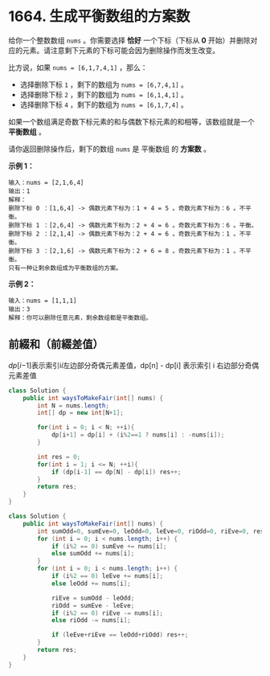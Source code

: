 # 1664. 生成平衡数组的方案数

给你一个整数数组 `nums` 。你需要选择 **恰好** 一个下标（下标从 **0** 开始）并删除对应的元素。请注意剩下元素的下标可能会因为删除操作而发生改变。

比方说，如果 `nums = [6,1,7,4,1]` ，那么：

- 选择删除下标 `1` ，剩下的数组为 `nums = [6,7,4,1]` 。
- 选择删除下标 `2` ，剩下的数组为 `nums = [6,1,4,1]` 。
- 选择删除下标 `4` ，剩下的数组为 `nums = [6,1,7,4]` 。

如果一个数组满足奇数下标元素的和与偶数下标元素的和相等，该数组就是一个 **平衡数组** 。

请你返回删除操作后，剩下的数组 `nums` 是 平衡数组 的 **方案数** 。

**示例 1：**

```
输入：nums = [2,1,6,4]
输出：1
解释：
删除下标 0 ：[1,6,4] -> 偶数元素下标为：1 + 4 = 5 。奇数元素下标为：6 。不平衡。
删除下标 1 ：[2,6,4] -> 偶数元素下标为：2 + 4 = 6 。奇数元素下标为：6 。平衡。
删除下标 2 ：[2,1,4] -> 偶数元素下标为：2 + 4 = 6 。奇数元素下标为：1 。不平衡。
删除下标 3 ：[2,1,6] -> 偶数元素下标为：2 + 6 = 8 。奇数元素下标为：1 。不平衡。
只有一种让剩余数组成为平衡数组的方案。
```

**示例 2：**

```
输入：nums = [1,1,1]
输出：3
解释：你可以删除任意元素，剩余数组都是平衡数组。
```



## 前綴和（前綴差值）

*dp*[*i*−1]表示索引i*i*左边部分奇偶元素差值，dp[n] - dp[i] 表示索引 i 右边部分奇偶元素差值

```java
class Solution {
    public int waysToMakeFair(int[] nums) {
        int N = nums.length;
        int[] dp = new int[N+1];

        for(int i = 0; i < N; ++i){
            dp[i+1] = dp[i] + (i%2==1 ? nums[i] : -nums[i]);
        }

        int res = 0;
        for(int i = 1; i <= N; ++i){
            if (dp[i-1] == dp[N] - dp[i]) res++;
        }
        return res;
    }
}
```

```java
class Solution {
    public int waysToMakeFair(int[] nums) {
        int sumOdd=0, sumEve=0, leOdd=0, leEve=0, riOdd=0, riEve=0, res=0;
        for (int i = 0; i < nums.length; i++) {
            if (i%2 == 0) sumEve += nums[i];
            else sumOdd += nums[i];
        }
        for (int i = 0; i < nums.length; i++) {
            if (i%2 == 0) leEve += nums[i];
            else leOdd += nums[i];

            riEve = sumOdd - leOdd; 
            riOdd = sumEve - leEve;
            if (i%2 == 0) riEve -= nums[i];
            else riOdd -= nums[i];

            if (leEve+riEve == leOdd+riOdd) res++;
        }
        return res;
    }
}
```

